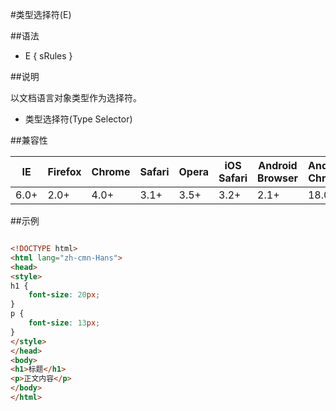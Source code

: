 #类型选择符(E)

##语法

- E { sRules }


##说明

以文档语言对象类型作为选择符。

- 类型选择符(Type Selector)


##兼容性


<table class="compatible">
<thead>
	<tr>
		<th>IE</th>
		<th>Firefox</th>
		<th>Chrome</th>
		<th>Safari</th>
		<th>Opera</th>
		<th>iOS Safari</th>
		<th>Android Browser</th>
		<th>Android Chrome</th>
	</tr>
</thead>
<tbody>
	<tr>
		<td class="support">6.0+</td>
		<td class="support">2.0+</td>
		<td class="support">4.0+</td>
		<td class="support">3.1+</td>
		<td class="support">3.5+</td>
		<td class="support">3.2+</td>
		<td class="support">2.1+</td>
		<td class="support">18.0+</td>
	</tr>
</tbody>
</table>




##示例

```html

<!DOCTYPE html>
<html lang="zh-cmn-Hans">
<head>
<style>
h1 {
	font-size: 20px;
}
p {
	font-size: 13px;
}
</style>
</head>
<body>
<h1>标题</h1>
<p>正文内容</p>
</body>
</html>

```
